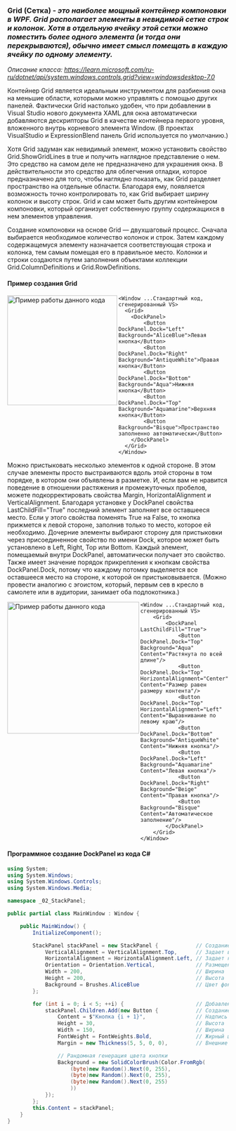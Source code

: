 ### Grid (Сетка) - *это наиболее мощный контейнер компоновки в WPF. Grid располагает элементы в невидимой сетке строк и колонок. Хотя в отдельную ячейку этой сетки можно поместить более одного элемента (и тогда они перекрываются), обычно имеет смысл помещать в каждую ячейку по одному элементу.*

*Описание класса: https://learn.microsoft.com/ru-ru/dotnet/api/system.windows.controls.grid?view=windowsdesktop-7.0*

Контейнер Grid является идеальным инструментом для разбиения окна на меньшие области, которыми можно управлять с помощью других панелей. Фактически Grid настолько удобен, что при добавлении в Visual Studio нового документа XAML для окна автоматически добавляются дескрипторы Grid в качестве контейнера первого уровня, вложенного внутрь корневого элемента Window. (В проектах VisualStudio и ExpressionBlend панель Grid используется по умолчанию.)

Хотя Grid задуман как невидимый элемент, можно установить свойство Grid.ShowGridLines в true и получить наглядное представление о нем. Это средство на самом деле не предназначено для украшения окна. В действительности это средство для облегчения отладки, которое предназначено для того, чтобы наглядно показать, как Grid разделяет пространство на отдельные области. Благодаря ему, появляется возможность точно контролировать то, как Grid выбирает ширину колонок и высоту строк.
Grid и сам может быть другим контейнером компоновки, который организует собственную группу содержащихся в нем элементов управления.

Создание компоновки на основе Grid — двухшаговый процесс. Сначала выбирается необходимое количество колонок и строк. Затем каждому содержащемуся элементу 
назначается соответствующая строка и колонка, тем самым помещая его в правильное место. Колонки и строки создаются путем заполнения объектами коллекции Grid.ColumnDefinitions и Grid.RowDefinitions. 

#### Пример создания Grid
<img align="left" width="250" height="250" src="img/DockPanel1.png" alt="Пример работы данного кода"/>

~~~XAML
<Window ...Стандартный код, сгенерированный VS>
  <Grid>
    <DockPanel>
        <Button DockPanel.Dock="Left" Background="AliceBlue">Левая кнопка</Button>
        <Button DockPanel.Dock="Right" Background="AntiqueWhite">Правая кнопка</Button>
        <Button DockPanel.Dock="Bottom" Background="Aqua">Нижняя кнопка</Button>
        <Button DockPanel.Dock="Top" Background="Aquamarine">Верхняя кнопка</Button>
        <Button Background="Bisque">Пространство заполненно автоматически</Button>
    </DockPanel>
  </Grid>
</Window>
~~~

Можно пристыковать несколько элементов к одной стороне. В этом случае элементы просто выстраиваются вдоль этой стороны в том порядке, в котором они объявлены в разметке. И, если вам не нравится поведение в отношении растяжения и промежуточных пробелов, можете подкорректировать свойства Margin, HorizontalAlignment и VerticalAlignment.
Благодаря установке у DockPanel свойства LastChildFill="True" последний элемент заполняет все оставшееся место. Если у этого свойства поменять True на False, то кнопка прижмется к левой стороне, заполнив только то место, которое ей необходимо.
Дочерние элементы выбирают сторону для пристыковки через присоединенное свойство по имени Dock, которое может быть установлено в Left, Right, Top или Bottom. Каждый элемент, помещаемый внутри DockPanel, автоматически получает это свойство. 
Также имеет значение порядок прикрепления к кнопкам свойства DockPanel.Dock, потому что каждому потомку выделяется все оставшееся место на стороне, к которой он пристыковывается. (Можно провести аналогию с эгоистом, который, первым сев в кресло в самолете или в аудитории, занимает оба подлокотника.)

<img align="left" width="300" height="300" src="img/DockPanel2.png" alt="Пример работы данного кода"/>

~~~XAML
<Window ...Стандартный код, сгенерированный VS>
    <Grid>
        <DockPanel LastChildFill="True">
            <Button DockPanel.Dock="Top" Background="Aqua" Content="Растянута по всей длине"/>
            <Button DockPanel.Dock="Top" HorizontalAlignment="Center" Content="Размер равен размеру контента"/>
            <Button DockPanel.Dock="Top" HorizontalAlignment="Left" Content="Выравнивание по левому краю"/>
            <Button DockPanel.Dock="Bottom" Background="AntiqueWhite" Content="Нижняя кнопка"/>
            <Button DockPanel.Dock="Left" Background="Aquamarine" Content="Левая кнопка"/>
            <Button DockPanel.Dock="Right" Background="Beige" Content="Правая кнопка"/>
            <Button Background="Bisque" Content="Автоматическое заполнение"/>
        </DockPanel>
    </Grid>
</Window>
~~~

#### Программное создание DockPanel из кода C#
~~~C#
using System;
using System.Windows;
using System.Windows.Controls;
using System.Windows.Media;

namespace _02_StackPanel;

public partial class MainWindow : Window {

    public MainWindow() {
        InitializeComponent();

        StackPanel stackPanel = new StackPanel {            // Создание объекта стек-панель
            VerticalAlignment = VerticalAlignment.Top,      // Задает вертикальное выравнивание
            HorizontalAlignment = HorizontalAlignment.Left, // Задает горизонтальное выравнивание
            Orientation = Orientation.Vertical,             // Размещение элементов внутри стек панели
            Width = 200,                                    // Ширина
            Height = 200,                                   // Высота
            Background = Brushes.AliceBlue                  // Цвет фона
        };

        for (int i = 0; i < 5; ++i) {                       // Добавление 5 кнопок в стек панель
            stackPanel.Children.Add(new Button {            // Создание кнопки
                Content = $"Кнопка {i + 1}",                // Надпись на кнопке
                Height = 30,                                // Высота
                Width = 150,                                // Ширина
                FontWeight = FontWeights.Bold,              // Жирный шрифт
                Margin = new Thickness(5, 5, 0, 0),         // Внешние отступы left,top,r,b

                // Рандомная генерация цвета кнопки
                Background = new SolidColorBrush(Color.FromRgb(
                    (byte)new Random().Next(0, 255),
                    (byte)new Random().Next(0, 255),
                    (byte)new Random().Next(0, 255)
                    ))
            });
        };
        this.Content = stackPanel;
    }
}
~~~
